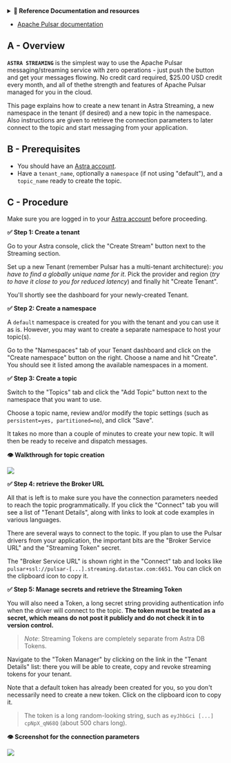 <details>
<summary><b> 📖 Reference Documentation and resources</b></summary>
<ol>
<li><a href="https://docs.datastax.com/en/astra-streaming/docs/astream-quick-start.html"><b>📖  Astra Docs</b> - Reference documentation</a>
<li><a href="https://www.youtube.com/watch?v=MCj58S56Z2U&list=PL2g2h-wyI4SpWK1G3UaxXhzZc6aUFXbvL&index=14"><b>🎥 Youtube Video</b> - Astra Streaming demo</a>
<li><a href="https://pulsar.apache.org/docs/en/standalone/"><b>🎥 Pulsar Documentation</b> - Getting Started</a>
</ol>
</details>

- [Apache Pulsar documentation](https://pulsar.apache.org/docs/next/)

## A - Overview

**`ASTRA STREAMING`** is the simplest way to use the Apache Pulsar messaging/streaming service with zero operations - just push the button and get your messages flowing.
No credit card required, $25.00 USD credit every month, and all of thethe strength and features of Apache Pulsar managed for you in the cloud.

This page explains how to create a new tenant in Astra Streaming, a new namespace in the tenant (if desired) and a new topic in the namespace.
Also instructions are given to retrieve the connection parameters to later connect to the topic and start messaging from your application.

## B - Prerequisites

- You should have an [Astra account](https://astra.dev/3B7HcYo).
- Have a `tenant_name`, optionally a `namespace` (if not using "default"), and a `topic_name` ready to create the topic.

## C - Procedure

Make sure you are logged in to your [Astra account](https://astra.dev/3B7HcYo)
before proceeding.

**✅ Step 1: Create a tenant**

Go to your Astra console, click the "Create Stream" button next to the Streaming section.

Set up a new Tenant (remember Pulsar has a multi-tenant architecture): _you have to find a globally unique name for it_.
Pick the provider and region (_try to have it close to you for reduced latency_) and finally hit "Create Tenant".

You'll shortly see the dashboard for your newly-created Tenant.

**✅ Step 2: Create a namespace**

A `default` namespace is created for you with the tenant and you can use it as is.
However, you may want to create a separate namespace to host your topic(s).

Go to the "Namespaces" tab of your Tenant dashboard and click on the "Create namespace"
button on the right. Choose a name and hit "Create". You should see it listed among the
available namespaces in a moment.

**✅ Step 3: Create a topic**

Switch to the "Topics" tab and click the "Add Topic" button next to the namespace that you want to use.

Choose a topic name, review and/or modify the topic settings (such as `persistent=yes, partitioned=no`), and click "Save".

It takes no more than a couple of minutes to create your new topic. It will then be ready to receive and
dispatch messages.

**👁️ Walkthrough for topic creation**

<img src="../../../img/astra/astra-create-streaming-topic.gif" />

**✅ Step 4: retrieve the Broker URL**

All that is left is to make sure you have the connection parameters needed to reach the topic
programmatically. If you click the "Connect" tab you will see a list of "Tenant Details",
along with links to look at code examples in various languages.

There are several ways to connect to the topic. If you plan to use the
Pulsar drivers from your application, the important bits are the "Broker Service URL"
and the "Streaming Token" secret.

The "Broker Service URL" is shown right in the "Connect" tab and looks like
`pulsar+ssl://pulsar-[...].streaming.datastax.com:6651`. You can click on the
clipboard icon to copy it.

**✅ Step 5: Manage secrets and retrieve the Streaming Token**

You will also need a Token, a long secret string providing authentication info
when the driver will connect to the topic. **The token must be treated as a secret,
which means do not post it publicly and do not check it in to version control.**

> _Note_: Streaming Tokens are completely separate from Astra DB Tokens.

Navigate to the "Token Manager" by clicking on the link in the "Tenant Details" list:
there you will be able to create, copy and revoke streaming tokens for your tenant.

Note that a default token has already been created for you, so you don't necessarily need
to create a new token. Click on the clipboard
icon to copy it.

> The token is a long random-looking string, such as `eyJhbGci [...] cpNpX_qN68Q`
> (about 500 chars long).

**👁️ Screenshot for the connection parameters**

<img src="../../../img/astra/astra-streaming-secrets.png" />
